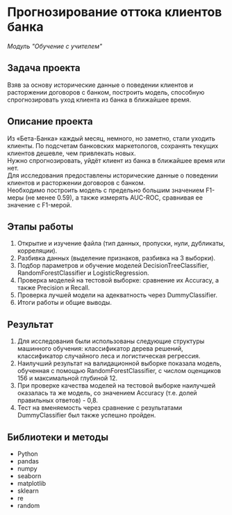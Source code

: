 # Прогнозирование оттока клиентов банка

_Модуль "Обучение с учителем"_


## Задача проекта

Взяв за основу исторические данные о поведении клиентов и расторжении договоров с банком, построить модель, способную спрогнозировать уход клиента из банка в ближайшее время.


## Описание проекта

Из «Бета-Банка» каждый месяц, немного, но заметно, стали уходить клиенты. По подсчетам банковских маркетологов, сохранять текущих клиентов дешевле, чем привлекать новых.  
Нужно спрогнозировать, уйдёт клиент из банка в ближайшее время или нет.  
Для исследования предоставлены исторические данные о поведении клиентов и расторжении договоров с банком.  
Необходимо построить модель с предельно большим значением F1-меры (не менее 0.59), а также измерять AUC-ROC, сравнивая ее значение с F1-мерой.


## Этапы работы

1. Открытие и изучение файла (тип данных, пропуски, нули, дубликаты, корреляции).
2. Разбивка данных (выделение признаков, разбивка на 3 выборки).
3. Подбор параметров и обучение моделей DecisionTreeClassifier, RandomForestClassifier и LogisticRegression.
5. Проверка моделей на тестовой выборке: сравнение их Accuracy, а также Precision и Recall.
6. Проверка лучшей модели на адекватность через DummyClassifier.
7. Итоги работы и общие выводы.


## Результат

1. Для исследования были использованы следующие структуры машинного обучения: классификатор дерева решений, классификатор случайного леса и логистическая регрессия.
2. Наилучший результат на валидационной выборке показала модель, обученная с помощью RandomForestClassifier, с числом оценщиков 156 и максимальной глубиной 12.
3. При проверке качества моделей на тестовой выборке наилучшей оказалась та же модель, со значением Accuracy (т.е. долей правильных ответов) - 0,8.
4. Тест на вменяемость через сравнение с результатами DummyClassifier был также успешно пройден.


## Библиотеки и методы

- Python
- pandas
- numpy
- seaborn
- matplotlib
- sklearn
- re
- random
